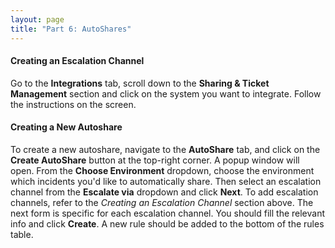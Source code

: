 ```yaml
---
layout: page
title: "Part 6: AutoShares"
---
```


#### Creating an Escalation Channel
Go to the **Integrations** tab, scroll down to the **Sharing & Ticket Management** section and click on the system you want to integrate. Follow the instructions on the screen.

#### Creating a New Autoshare
To create a new autoshare, navigate to the **AutoShare** tab, and click on the **Create AutoShare** button at the top-right corner. A popup window will open. From the **Choose Environment** dropdown, choose the environment which incidents you'd like to automatically share. Then select an escalation channel from the **Escalate via** dropdown and click **Next**. To add escalation channels, refer to the *Creating an Escalation Channel* section above. The next form is specific for each escalation channel. You should fill the relevant info and click **Create**. A new rule should be added to the bottom of the rules table.

